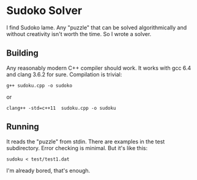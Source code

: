 # Sudoko Solver

I find Sudoko lame. Any "puzzle" that can be solved algorithmically and without creativity
isn't worth the time. So I wrote a solver.

## Building

Any reasonably modern C++ compiler should work. It works with gcc 6.4 and clang 3.6.2 for sure.
Compilation is trivial:

`g++ sudoku.cpp -o sudoko`

or

`clang++ -std=c++11  sudoku.cpp -o sudoku`

## Running

It reads the "puzzle" from stdin. There are examples in the test subdirectory. Error checking is
minimal. But it's like this:

`sudoku < test/test1.dat`

I'm already bored, that's enough.
